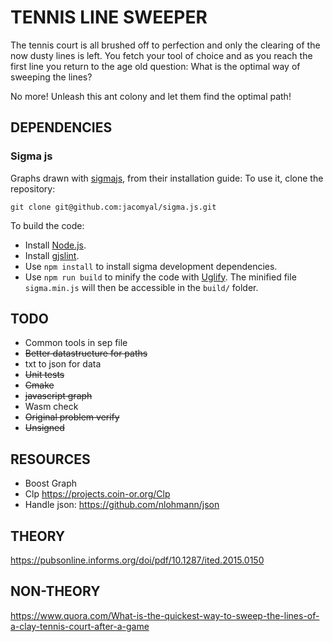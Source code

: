 # TENNIS LINE SWEEPER

The tennis court is all brushed off to perfection and only the clearing of the now dusty lines is left. You fetch your tool of choice and as you reach the first line you return to the age old question:
What is the optimal way of sweeping the lines?

No more! Unleash this ant colony and let them find the optimal path!

## DEPENDENCIES

### Sigma js
Graphs drawn with [sigmajs](http://sigmajs.org/), from their installation guide:
To use it, clone the repository:

```
git clone git@github.com:jacomyal/sigma.js.git
```

To build the code:

 - Install [Node.js](http://nodejs.org/).
 - Install [gjslint](https://developers.google.com/closure/utilities/docs/linter_howto?hl=en).
 - Use `npm install` to install sigma development dependencies.
 - Use `npm run build` to minify the code with [Uglify](https://github.com/mishoo/UglifyJS). The minified file `sigma.min.js` will then be accessible in the `build/` folder.

## TODO
 - Common tools in sep file
 - ~~Better datastructure for paths~~
 - txt to json for data
 - ~~Unit tests~~
 - ~~Cmake~~
 - ~~javascript graph~~
 - Wasm check
 - ~~Original problem verify~~
 - ~~Unsigned~~

## RESOURCES
 - Boost Graph
 - Clp https://projects.coin-or.org/Clp
 - Handle json: https://github.com/nlohmann/json

## THEORY
https://pubsonline.informs.org/doi/pdf/10.1287/ited.2015.0150

## NON-THEORY
https://www.quora.com/What-is-the-quickest-way-to-sweep-the-lines-of-a-clay-tennis-court-after-a-game
